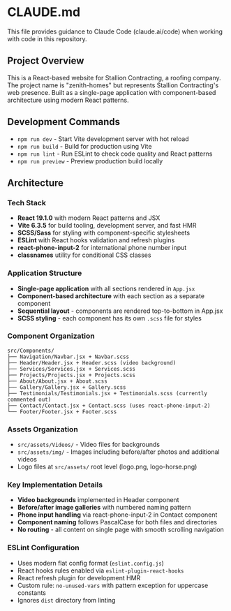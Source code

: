 # CLAUDE.md

This file provides guidance to Claude Code (claude.ai/code) when working with code in this repository.

## Project Overview

This is a React-based website for Stallion Contracting, a roofing company. The project name is "zenith-homes" but represents Stallion Contracting's web presence. Built as a single-page application with component-based architecture using modern React patterns.

## Development Commands

- `npm run dev` - Start Vite development server with hot reload
- `npm run build` - Build for production using Vite
- `npm run lint` - Run ESLint to check code quality and React patterns
- `npm run preview` - Preview production build locally

## Architecture

### Tech Stack
- **React 19.1.0** with modern React patterns and JSX
- **Vite 6.3.5** for build tooling, development server, and fast HMR
- **SCSS/Sass** for styling with component-specific stylesheets
- **ESLint** with React hooks validation and refresh plugins
- **react-phone-input-2** for international phone number input
- **classnames** utility for conditional CSS classes

### Application Structure
- **Single-page application** with all sections rendered in `App.jsx`
- **Component-based architecture** with each section as a separate component
- **Sequential layout** - components are rendered top-to-bottom in App.jsx
- **SCSS styling** - each component has its own `.scss` file for styles

### Component Organization
```
src/Components/
├── Navigation/Navbar.jsx + Navbar.scss
├── Header/Header.jsx + Header.scss (video background)
├── Services/Services.jsx + Services.scss
├── Projects/Projects.jsx + Projects.scss
├── About/About.jsx + About.scss
├── Gallery/Gallery.jsx + Gallery.scss
├── Testimonials/Testimonials.jsx + Testimonials.scss (currently commented out)
├── Contact/Contact.jsx + Contact.scss (uses react-phone-input-2)
└── Footer/Footer.jsx + Footer.scss
```

### Assets Organization
- `src/assets/Videos/` - Video files for backgrounds
- `src/assets/img/` - Images including before/after photos and additional videos
- Logo files at `src/assets/` root level (logo.png, logo-horse.png)

### Key Implementation Details
- **Video backgrounds** implemented in Header component
- **Before/after image galleries** with numbered naming pattern
- **Phone input handling** via react-phone-input-2 in Contact component
- **Component naming** follows PascalCase for both files and directories
- **No routing** - all content on single page with smooth scrolling navigation

### ESLint Configuration
- Uses modern flat config format (`eslint.config.js`)
- React hooks rules enabled via `eslint-plugin-react-hooks`
- React refresh plugin for development HMR
- Custom rule: `no-unused-vars` with pattern exception for uppercase constants
- Ignores `dist` directory from linting